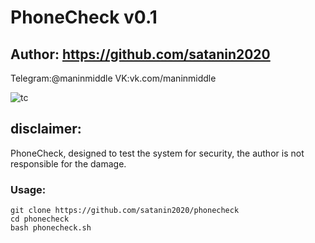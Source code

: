 # PhoneCheck v0.1
## Author: https://github.com/satanin2020

Telegram:@maninmiddle
VK:vk.com/maninmiddle






![tc](https://i.imgur.com/hw18xYV.png)

## disclaimer:
PhoneCheck, designed to test the system for security, the author is not responsible for the damage.


### Usage:
```
git clone https://github.com/satanin2020/phonecheck
cd phonecheck
bash phonecheck.sh
```


